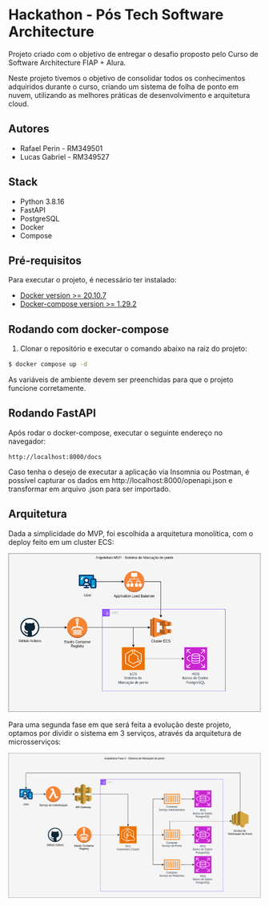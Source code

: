 # Hackathon - Pós Tech Software Architecture

Projeto criado com o objetivo de entregar o desafio proposto pelo Curso de Software Architecture FIAP + Alura.

Neste projeto tivemos o objetivo de consolidar todos os conhecimentos adquiridos durante o curso, criando um sistema de folha de ponto em nuvem, utilizando as melhores práticas de desenvolvimento e arquitetura cloud.

## Autores
- Rafael Perin - RM349501
- Lucas Gabriel - RM349527

## Stack
- Python 3.8.16
- FastAPI
- PostgreSQL 
- Docker
- Compose

## Pré-requisitos
Para executar o projeto, é necessário ter instalado:

- [Docker version >= 20.10.7](https://www.docker.com/get-started)
- [Docker-compose version >= 1.29.2](https://docs.docker.com/compose/install/)

## Rodando com docker-compose

1. Clonar o repositório e executar o comando abaixo na raiz do projeto:

```bash
$ docker compose up -d
```

As variáveis de ambiente devem ser preenchidas para que o projeto funcione corretamente.
 
## Rodando FastAPI

Após rodar o docker-compose, executar o seguinte endereço no navegador:

```
http://localhost:8000/docs
```

Caso tenha o desejo de executar a aplicação via Insomnia ou Postman, é possível capturar os dados em http://localhost:8000/openapi.json e transformar em arquivo .json para ser importado.

## Arquitetura

Dada a simplicidade do MVP, foi escolhida a arquitetura monolítica, com o deploy feito em um cluster ECS:

<p>
    <img  src=content/arquitetura-mvp-hacka.drawio.png>
</p>

Para uma segunda fase em que será feita a evolução deste projeto, optamos por dividir o sistema em 3 serviços, através da arquitetura de microsserviços:

<p>
    <img  src=content/arquitetura-fase2-hacka.drawio.png>
</p>